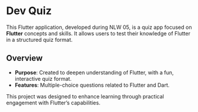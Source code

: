 

# Dev Quiz

This Flutter application, developed during NLW 05, is a quiz app focused on **Flutter** concepts and skills. It allows users to test their knowledge of Flutter in a structured quiz format.

## Overview

- **Purpose**: Created to deepen understanding of Flutter, with a fun, interactive quiz format.
- **Features**: Multiple-choice questions related to Flutter and Dart.

This project was designed to enhance learning through practical engagement with Flutter’s capabilities.
